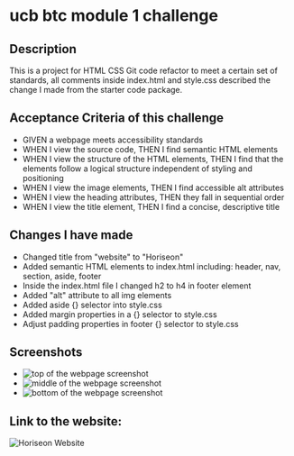 # ucb btc module 1 challenge

## Description

This is a project for HTML CSS Git code refactor to meet a certain set of standards, all comments inside index.html and style.css described the change I made from the starter code package.  


## Acceptance Criteria of this challenge

- GIVEN a webpage meets accessibility standards
- WHEN I view the source code, THEN I find semantic HTML elements
- WHEN I view the structure of the HTML elements, THEN I find that the elements follow a logical structure independent of styling and positioning
- WHEN I view the image elements, THEN I find accessible alt attributes
- WHEN I view the heading attributes, THEN they fall in sequential order
- WHEN I view the title element, THEN I find a concise, descriptive title


## Changes I have made

- Changed title from "website" to "Horiseon"
- Added semantic HTML elements to index.html including: header, nav, section, aside, footer
- Inside the index.html file I changed h2 to h4 in footer element
- Added "alt" attribute to all img elements
- Added aside {} selector into style.css
- Added margin properties in a {} selector to style.css
- Adjust padding properties in footer {} selector to style.css



## Screenshots

- ![top of the webpage screenshot](https://user-images.githubusercontent.com/112605297/197070544-373513fe-45f9-4cb9-b840-50d2a0349ea2.png)
- ![middle of the webpage screenshot](https://user-images.githubusercontent.com/112605297/197070525-02499140-7a97-4e86-93fb-3c834dc87feb.png)
- ![bottom of the webpage screenshot](https://user-images.githubusercontent.com/112605297/197070508-51fe51d8-bb1c-4f71-9d7b-117e7fccee8f.png)

## Link to the website:
 ![Horiseon Website](https://mxu4321.github.io/bootcamp-module1-challenge/)